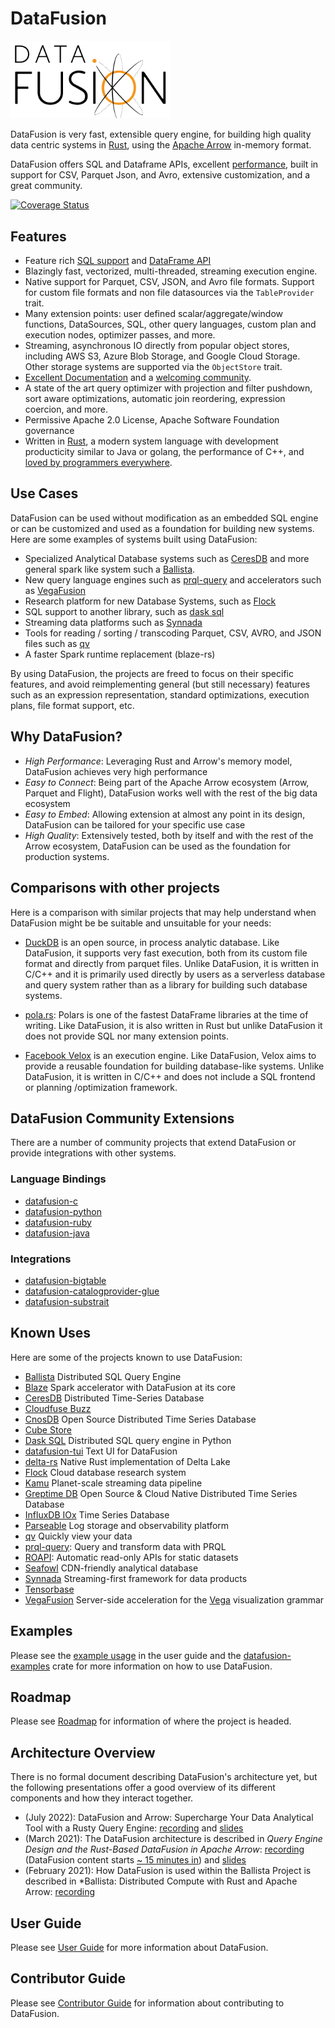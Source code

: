 <!---
  Licensed to the Apache Software Foundation (ASF) under one
  or more contributor license agreements.  See the NOTICE file
  distributed with this work for additional information
  regarding copyright ownership.  The ASF licenses this file
  to you under the Apache License, Version 2.0 (the
  "License"); you may not use this file except in compliance
  with the License.  You may obtain a copy of the License at

    http://www.apache.org/licenses/LICENSE-2.0

  Unless required by applicable law or agreed to in writing,
  software distributed under the License is distributed on an
  "AS IS" BASIS, WITHOUT WARRANTIES OR CONDITIONS OF ANY
  KIND, either express or implied.  See the License for the
  specific language governing permissions and limitations
  under the License.
-->

# DataFusion

<img src="docs/source/_static/images/DataFusion-Logo-Background-White.svg" width="256" alt="logo"/>

DataFusion is very fast, extensible query engine, for building high quality data centric systems in
[Rust](http://rustlang.org), using the [Apache Arrow](https://arrow.apache.org)
in-memory format.

DataFusion offers SQL and Dataframe APIs, excellent [performance](https://benchmark.clickhouse.com/), built in support for CSV, Parquet Json, and Avro, extensive customization, and a great community.

[![Coverage Status](https://codecov.io/gh/apache/arrow-datafusion/rust/branch/master/graph/badge.svg)](https://codecov.io/gh/apache/arrow-datafusion?branch=master)

## Features

- Feature rich [SQL support](https://arrow.apache.org/datafusion/user-guide/sql/index.html) and [DataFrame API](https://arrow.apache.org/datafusion/user-guide/dataframe.html)
- Blazingly fast, vectorized, multi-threaded, streaming execution engine.
- Native support for Parquet, CSV, JSON, and Avro file formats. Support
  for custom file formats and non file datasources via the `TableProvider` trait.
- Many extension points: user defined scalar/aggregate/window functions, DataSources, SQL,
  other query languages, custom plan and execution nodes, optimizer passes, and more.
- Streaming, asynchronous IO directly from popular object stores, including AWS S3,
  Azure Blob Storage, and Google Cloud Storage. Other storage systems are supported via the
  `ObjectStore` trait.
- [Excellent Documentation](https://docs.rs/datafusion/latest) and a
  [welcoming community](https://arrow.apache.org/datafusion/community/communication.html).
- A state of the art query optimizer with projection and filter pushdown, sort aware optimizations,
  automatic join reordering, expression coercion, and more.
- Permissive Apache 2.0 License, Apache Software Foundation governance
- Written in [Rust](https://www.rust-lang.org/), a modern system language with development
  producticity similar to Java or golang, the performance of C++, and
  [loved by programmers everywhere](https://insights.stackoverflow.com/survey/2021#technology-most-loved-dreaded-and-wanted).

## Use Cases

DataFusion can be used without modification as an embedded SQL
engine or can be customized and used as a foundation for
building new systems. Here are some examples of systems built using DataFusion:

- Specialized Analytical Database systems such as [CeresDB] and more general spark like system such a [Ballista].
- New query language engines such as [prql-query] and accelerators such as [VegaFusion]
- Research platform for new Database Systems, such as [Flock]
- SQL support to another library, such as [dask sql]
- Streaming data platforms such as [Synnada]
- Tools for reading / sorting / transcoding Parquet, CSV, AVRO, and JSON files such as [qv]
- A faster Spark runtime replacement (blaze-rs)

By using DataFusion, the projects are freed to focus on their specific
features, and avoid reimplementing general (but still necessary)
features such as an expression representation, standard optimizations,
execution plans, file format support, etc.

## Why DataFusion?

- _High Performance_: Leveraging Rust and Arrow's memory model, DataFusion achieves very high performance
- _Easy to Connect_: Being part of the Apache Arrow ecosystem (Arrow, Parquet and Flight), DataFusion works well with the rest of the big data ecosystem
- _Easy to Embed_: Allowing extension at almost any point in its design, DataFusion can be tailored for your specific use case
- _High Quality_: Extensively tested, both by itself and with the rest of the Arrow ecosystem, DataFusion can be used as the foundation for production systems.

## Comparisons with other projects

Here is a comparison with similar projects that may help understand
when DataFusion might be be suitable and unsuitable for your needs:

- [DuckDB](http://www.duckdb.org) is an open source, in process analytic database.
  Like DataFusion, it supports very fast execution, both from its custom file format
  and directly from parquet files. Unlike DataFusion, it is written in C/C++ and it
  is primarily used directly by users as a serverless database and query system rather
  than as a library for building such database systems.

- [pola.rs](http://pola.rs): Polars is one of the fastest DataFrame libraries at the time
  of writing. Like DataFusion, it is also written in Rust but unlike DataFusion
  it does not provide SQL nor many extension points.

- [Facebook Velox](https://engineering.fb.com/2022/08/31/open-source/velox/)
  is an execution engine. Like DataFusion, Velox aims to
  provide a reusable foundation for building database-like systems. Unlike DataFusion,
  it is written in C/C++ and does not include a SQL frontend or planning /optimization
  framework.

## DataFusion Community Extensions

There are a number of community projects that extend DataFusion or
provide integrations with other systems.

### Language Bindings

- [datafusion-c](https://github.com/datafusion-contrib/datafusion-c)
- [datafusion-python](https://github.com/apache/arrow-datafusion-python)
- [datafusion-ruby](https://github.com/datafusion-contrib/datafusion-ruby)
- [datafusion-java](https://github.com/datafusion-contrib/datafusion-java)

### Integrations

- [datafusion-bigtable](https://github.com/datafusion-contrib/datafusion-bigtable)
- [datafusion-catalogprovider-glue](https://github.com/datafusion-contrib/datafusion-catalogprovider-glue)
- [datafusion-substrait](https://github.com/datafusion-contrib/datafusion-substrait)

## Known Uses

Here are some of the projects known to use DataFusion:

- [Ballista] Distributed SQL Query Engine
- [Blaze] Spark accelerator with DataFusion at its core
- [CeresDB] Distributed Time-Series Database
- [Cloudfuse Buzz]
- [CnosDB] Open Source Distributed Time Series Database
- [Cube Store]
- [Dask SQL] Distributed SQL query engine in Python
- [datafusion-tui] Text UI for DataFusion
- [delta-rs] Native Rust implementation of Delta Lake
- [Flock] Cloud database research system
- [Kamu] Planet-scale streaming data pipeline
- [Greptime DB] Open Source & Cloud Native Distributed Time Series Database
- [InfluxDB IOx] Time Series Database
- [Parseable] Log storage and observability platform
- [qv] Quickly view your data
- [prql-query]: Query and transform data with PRQL
- [ROAPI]: Automatic read-only APIs for static datasets
- [Seafowl] CDN-friendly analytical database
- [Synnada] Streaming-first framework for data products
- [Tensorbase]
- [VegaFusion] Server-side acceleration for the [Vega](https://vega.github.io/) visualization grammar

[ballista]: https://github.com/apache/arrow-ballista
[blaze]: https://github.com/blaze-init/blaze
[ceresdb]: https://github.com/CeresDB/ceresdb
[cloudfuse buzz]: https://github.com/cloudfuse-io/buzz-rust
[cnosdb]: https://github.com/cnosdb/cnosdb
[cube store]: https://github.com/cube-js/cube.js/tree/master/rust
[dask sql]: https://github.com/dask-contrib/dask-sql
[datafusion-tui]: https://github.com/datafusion-contrib/datafusion-tui
[delta-rs]: https://github.com/delta-io/delta-rs
[flock]: https://github.com/flock-lab/flock
[kamu]: https://github.com/kamu-data/kamu-cli
[greptime db]: https://github.com/GreptimeTeam/greptimedb
[influxdb iox]: https://github.com/influxdata/influxdb_iox
[parseable]: https://github.com/parseablehq/parseable
[prql-query]: https://github.com/prql/prql-query
[qv]: https://github.com/timvw/qv
[roapi]: https://github.com/roapi/roapi
[seafowl]: https://github.com/splitgraph/seafowl
[synnada]: https://synnada.ai/
[tensorbase]: https://github.com/tensorbase/tensorbase
[vegafusion]: https://vegafusion.io/ "if you know of another project, please submit a PR to add a link!"

## Examples

Please see the [example usage](https://arrow.apache.org/datafusion/user-guide/example-usage.html) in the user guide and the [datafusion-examples](https://github.com/apache/arrow-datafusion/tree/master/datafusion-examples) crate for more information on how to use DataFusion.

## Roadmap

Please see [Roadmap](docs/source/contributor-guide/roadmap.md) for information of where the project is headed.

## Architecture Overview

There is no formal document describing DataFusion's architecture yet, but the following presentations offer a good overview of its different components and how they interact together.

- (July 2022): DataFusion and Arrow: Supercharge Your Data Analytical Tool with a Rusty Query Engine: [recording](https://www.youtube.com/watch?v=Rii1VTn3seQ) and [slides](https://docs.google.com/presentation/d/1q1bPibvu64k2b7LPi7Yyb0k3gA1BiUYiUbEklqW1Ckc/view#slide=id.g11054eeab4c_0_1165)
- (March 2021): The DataFusion architecture is described in _Query Engine Design and the Rust-Based DataFusion in Apache Arrow_: [recording](https://www.youtube.com/watch?v=K6eCAVEk4kU) (DataFusion content starts [~ 15 minutes in](https://www.youtube.com/watch?v=K6eCAVEk4kU&t=875s)) and [slides](https://www.slideshare.net/influxdata/influxdb-iox-tech-talks-query-engine-design-and-the-rustbased-datafusion-in-apache-arrow-244161934)
- (February 2021): How DataFusion is used within the Ballista Project is described in \*Ballista: Distributed Compute with Rust and Apache Arrow: [recording](https://www.youtube.com/watch?v=ZZHQaOap9pQ)

## User Guide

Please see [User Guide](https://arrow.apache.org/datafusion/) for more information about DataFusion.

## Contributor Guide

Please see [Contributor Guide](docs/source/contributor-guide/index.md) for information about contributing to DataFusion.

